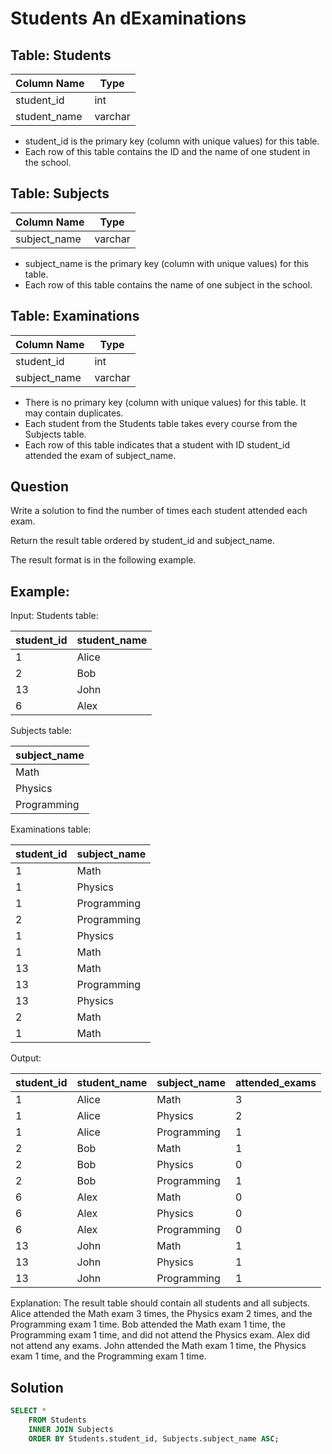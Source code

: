 # Students An dExaminations

## Table: Students

| Column Name   | Type    |
| --- | --- |
| student_id    | int     |
| student_name  | varchar |

- student_id is the primary key (column with unique values) for this table.
- Each row of this table contains the ID and the name of one student in the school.
 

## Table: Subjects

| Column Name  | Type    |
| --- | --- |
| subject_name | varchar |

- subject_name is the primary key (column with unique values) for this table.
- Each row of this table contains the name of one subject in the school.
 

## Table: Examinations

| Column Name  | Type    |
| --- | --- |
| student_id   | int     |
| subject_name | varchar |

- There is no primary key (column with unique values) for this table. It may contain duplicates.
- Each student from the Students table takes every course from the Subjects table.
- Each row of this table indicates that a student with ID student_id attended the exam of subject_name.


## Question

Write a solution to find the number of times each student attended each exam.

Return the result table ordered by student_id and subject_name.

The result format is in the following example.

 

## Example:

Input: 
Students table:

| student_id | student_name |
| --- | --- |
| 1          | Alice        |
| 2          | Bob          |
| 13         | John         |
| 6          | Alex         |


Subjects table:

| subject_name |
| --- |
| Math         |
| Physics      |
| Programming  |


Examinations table:

| student_id | subject_name |
| --- | --- |
| 1          | Math         |
| 1          | Physics      |
| 1          | Programming  |
| 2          | Programming  |
| 1          | Physics      |
| 1          | Math         |
| 13         | Math         |
| 13         | Programming  |
| 13         | Physics      |
| 2          | Math         |
| 1          | Math         |


Output: 

| student_id | student_name | subject_name | attended_exams |
| --- | --- | --- | --- |
| 1          | Alice        | Math         | 3              |
| 1          | Alice        | Physics      | 2              |
| 1          | Alice        | Programming  | 1              |
| 2          | Bob          | Math         | 1              |
| 2          | Bob          | Physics      | 0              |
| 2          | Bob          | Programming  | 1              |
| 6          | Alex         | Math         | 0              |
| 6          | Alex         | Physics      | 0              |
| 6          | Alex         | Programming  | 0              |
| 13         | John         | Math         | 1              |
| 13         | John         | Physics      | 1              |
| 13         | John         | Programming  | 1              |


Explanation: 
The result table should contain all students and all subjects.
Alice attended the Math exam 3 times, the Physics exam 2 times, and the Programming exam 1 time.
Bob attended the Math exam 1 time, the Programming exam 1 time, and did not attend the Physics exam.
Alex did not attend any exams.
John attended the Math exam 1 time, the Physics exam 1 time, and the Programming exam 1 time.

## Solution
```sql
SELECT *
    FROM Students
    INNER JOIN Subjects
    ORDER BY Students.student_id, Subjects.subject_name ASC;
```
